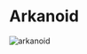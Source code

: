 # Arkanoid
![arkanoid](https://user-images.githubusercontent.com/73079447/138146163-87b49397-cbd2-4b9d-b77d-c2891f91108a.png)
